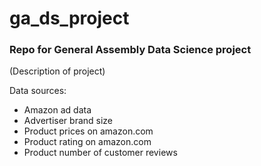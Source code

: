 # ga_ds_project
### Repo for General Assembly Data Science project
(Description of project)

Data sources:
* Amazon ad data 
* Advertiser brand size
* Product prices on amazon.com
* Product rating on amazon.com
* Product number of customer reviews
